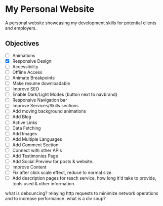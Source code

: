 # My Personal Website
A personal website showcasing my development skills for potential clients and employers.  

## Objectives
- [ ] Animations
- [x] Responsive Design
- [ ] Accessibility
- [ ] Offline Access
- [ ] Animate Breakpoints
- [ ] Make resume downloadable
- [ ] Improve SEO
- [ ] Enable Dark/Light Modes (button next to navbrand)
- [ ] Responsive Navigation bar
- [ ] Improve Services/Skills sections
- [ ] Add moving background animations
- [ ] Add Blog
- [ ] Active Links
- [ ] Data Fetching
- [ ] Add Images
- [ ] Add Multiple Languages
- [ ] Add Comment Section
- [ ] Connect with other APIs
- [ ] Add Testimonies Page 
- [ ] Add Social Preview for posts & website.
- [ ] Improve Content
- [ ] Fix after click scale effect, reduce to normal size.
- [ ] Add description pages for reach service, how long it'd take to provide, tools used & other information.

what is debouncing?
relaying http requests to minimize network operations and to increase performance.
what is a div soup?
